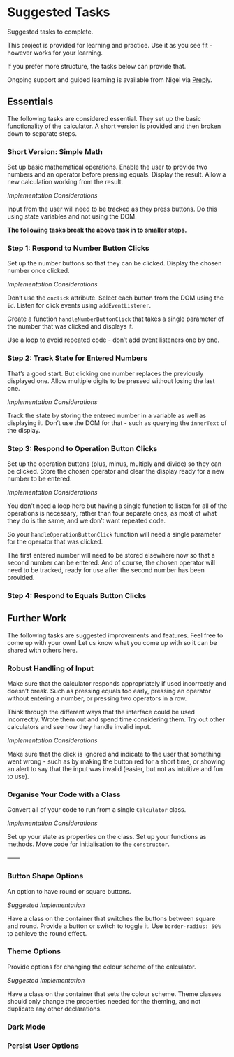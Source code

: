 # Suggested Tasks

Suggested tasks to complete.

This project is provided for learning and practice. Use it as you see fit - however works for your learning.

If you prefer more structure, the tasks below can provide that.

Ongoing support and guided learning is available from Nigel via [Preply](https://preply.com/en/tutor/4217857).

## Essentials

The following tasks are considered essential. They set up the basic functionality of the calculator. A short version is provided and then broken down to separate steps.

### Short Version: Simple Math

Set up basic mathematical operations. Enable the user to provide two numbers and an operator before pressing equals. Display the result. Allow a new calculation working from the result.

*Implementation Considerations*

Input from the user will need to be tracked as they press buttons. Do this using state variables and not using the DOM.

**The following tasks break the above task in to smaller steps.**

### Step 1: Respond to Number Button Clicks

Set up the number buttons so that they can be clicked. Display the chosen number once clicked.

*Implementation Considerations*

Don’t use the `onclick` attribute. Select each button from the DOM using the `id`. Listen for click events using `addEventListener`.

Create a function `handleNumberButtonClick` that takes a single parameter of the number that was clicked and displays it.

Use a loop to avoid repeated code - don’t add event listeners one by one.

### Step 2: Track State for Entered Numbers

That’s a good start. But clicking one number replaces the previously displayed one. Allow multiple digits to be pressed without losing the last one.

*Implementation Considerations*

Track the state by storing the entered number in a variable as well as displaying it. Don’t use the DOM for that - such as querying the `innerText` of the display.

### Step 3: Respond to Operation Button Clicks

Set up the operation buttons (plus, minus, multiply and divide) so they can be clicked. Store the chosen operator and clear the display ready for a new number to be entered.

*Implementation Considerations*

You don’t need a loop here but having a single function to listen for all of the operations is necessary, rather than four separate ones, as most of what they do is the same, and we don’t want repeated code.

So your `handleOperationButtonClick` function will need a single parameter for the operator that was clicked.

The first entered number will need to be stored elsewhere now so that a second number can be entered. And of course, the chosen operator will need to be tracked, ready for use after the second number has been provided.

### Step 4: Respond to Equals Button Clicks



## Further Work

The following tasks are suggested improvements and features. Feel free to come up with your own! Let us know what you come up with so it can be shared with others here.

### Robust Handling of Input

Make sure that the calculator responds appropriately if used incorrectly and doesn’t break. Such as pressing equals too early, pressing an operator without entering a number, or pressing two operators in a row.

Think through the different ways that the interface could be used incorrectly. Wrote them out and spend time considering them. Try out other calculators and see how they handle invalid input.

*Implementation Considerations*

Make sure that the click is ignored and indicate to the user that something went wrong - such as by making the button red for a short time, or showing an alert to say that the input was invalid (easier, but not as intuitive and fun to use).

### Organise Your Code with a Class

Convert all of your code to run from a single `Calculator` class.

*Implementation Considerations*

Set up your state as properties on the class. Set up your functions as methods. Move code for initialisation to the `constructor`.

——


### Button Shape Options

An option to have round or square buttons.

*Suggested Implementation*

Have a class on the container that switches the buttons between square and round. Provide a button or switch to toggle it. Use `border-radius: 50%` to achieve the round  effect.

### Theme Options

Provide options for changing the colour scheme of the calculator.

*Suggested Implementation*

Have a class on the container that sets the colour scheme. Theme classes should only change the properties needed for the theming, and not duplicate any other declarations.

### Dark Mode

### Persist User Options
